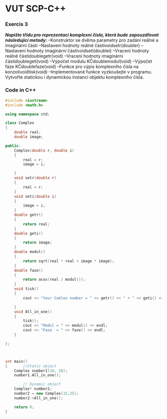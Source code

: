 # VUT SCP-C++
### Exercis 3

***Napište třídu pro reprezentaci komplexní čísla, která bude zapouzdřovat následující metody:***
–Konstruktor se dvěma parametry pro zadání reálné a imaginární části
–Nastavení hodnoty reálné částivoidsetr(doubler)
–Nastavení hodnoty imaginární částivoidseti(doublei)
–Vracení hodnoty reálné částidoublegetr(void)
–Vracení hodnoty imaginární částidoublegeti(void)
–Výpočet modulu KČdoublemodul(void)
–Výpočet fáze KČdoublefaze(void)
–Funkce pro výpis komplexního čísla na konzolivoidtisk(void)
–Implementované funkce vyzkoušejte v programu. Vytvořte statickou i dynamickou instanci objektu komplexního čísla.

### Code in C++
```C++
#include <iostream>
#include <math.h>

using namespace std;

class Complex
{
	double real;
	double image;

public:
	Complex(double r, double i)
	{
		real = r;
		image = i;

	}
	void setr(double r)
	{
		real = r;
	}
	void seti(double i)
	{
		image = i;
	}
	double getr()
	{
		return real;
	}
	double geti()
	{
		return image;
	}
	double modul()
	{
		return sqrt(real * real + image * image);
	}
	double faze()
	{
		return acos(real / modul());
	}
	void tisk()
	{
		cout << "Your Comlex number = " << getr() << " + " << geti() << "i" << endl;

	}
	void All_in_one()
	{
		tisk();
		cout << "Modul = " << modul() << endl;
		cout << "Faze  = " << faze() << endl;
	}

};



int main()
{		//Static object 
	Complex number1(10, 20);
	number1.All_in_one();

		// Dynamic object
	Complex* number2;
	number2 = new Complex(15,25);
	number2->All_in_one();

	return 0;
}
```
